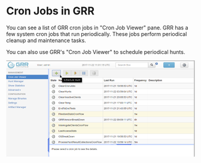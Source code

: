 # Cron Jobs in GRR

You can see a list of GRR cron jobs in "Cron Job Viewer" pane. GRR has a few system cron jobs that run periodically. These jobs perform periodical cleanup and maintenance tasks.

You can also use GRR's "Cron Job Viewer" to schedule periodical hunts.

![Cron Job Viewer](../images/cron_job_viewer.png)

